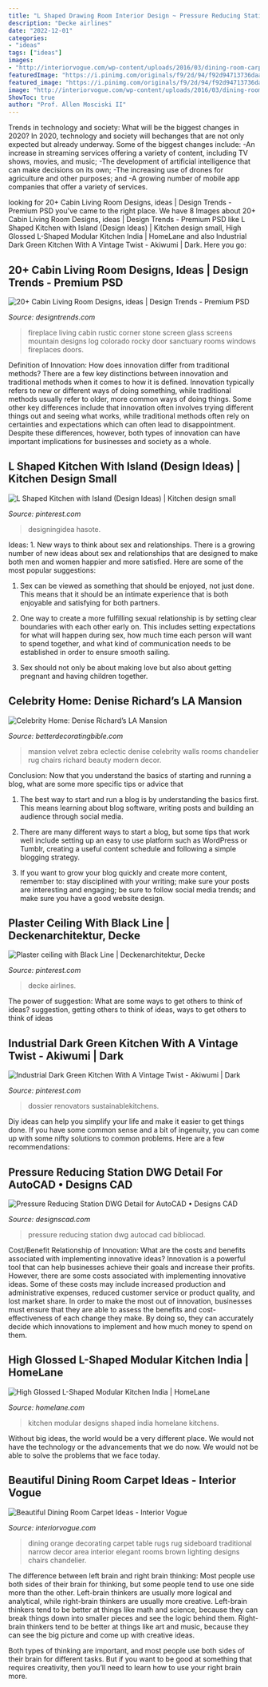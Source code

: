 ```yaml
---
title: "L Shaped Drawing Room Interior Design ~ Pressure Reducing Station Dwg Autocad Cad Bibliocad"
description: "Decke airlines"
date: "2022-12-01"
categories:
- "ideas"
tags: ["ideas"]
images:
- "http://interiorvogue.com/wp-content/uploads/2016/03/dining-room-carpet-ideas-dining-room-area-rugs.jpg"
featuredImage: "https://i.pinimg.com/originals/f9/2d/94/f92d94713736daa0251d06f02149f475.jpg"
featured_image: "https://i.pinimg.com/originals/f9/2d/94/f92d94713736daa0251d06f02149f475.jpg"
image: "http://interiorvogue.com/wp-content/uploads/2016/03/dining-room-carpet-ideas-dining-room-area-rugs.jpg"
ShowToc: true
author: "Prof. Allen Mosciski II"
---
```



Trends in technology and society: What will be the biggest changes in 2020?
In 2020, technology and society will bechanges that are not only expected but already underway. 
Some of the biggest changes include: 
-An increase in streaming services offering a variety of content, including TV shows, movies, and music; 
-The development of artificial intelligence that can make decisions on its own; 
-The increasing use of drones for agriculture and other purposes; and 
-A growing number of mobile app companies that offer a variety of services.

	

		
looking for 20+ Cabin Living Room Designs, ideas | Design Trends - Premium PSD you've came to the right place. We have 8 Images about 20+ Cabin Living Room Designs, ideas | Design Trends - Premium PSD like L Shaped Kitchen with Island (Design Ideas) | Kitchen design small, High Glossed L-Shaped Modular Kitchen India | HomeLane and also Industrial Dark Green Kitchen With A Vintage Twist - Akiwumi | Dark. Here you go:
		
    
## 20+ Cabin Living Room Designs, Ideas | Design Trends - Premium PSD

<img loading=lazy src="https://images.designtrends.com/wp-content/uploads/2016/08/11174123/Rustic-Living-Room-with-Stone-Cabin.jpg" onerror="this.onerror=null;this.src='https://tse3.mm.bing.net/th?id=OIP.glmnvjDMti8mvleCi5bqKgHaE8&amp;pid=15.1';" alt="20+ Cabin Living Room Designs, ideas | Design Trends - Premium PSD">

_Source: designtrends.com_

>fireplace living cabin rustic corner stone screen glass screens mountain designs log colorado rocky door sanctuary rooms windows fireplaces doors. 

	

Definition of Innovation: How does innovation differ from traditional methods?
There are a few key distinctions between innovation and traditional methods when it comes to how it is defined. Innovation typically refers to new or different ways of doing something, while traditional methods usually refer to older, more common ways of doing things. Some other key differences include that innovation often involves trying different things out and seeing what works, while traditional methods often rely on certainties and expectations which can often lead to disappointment. Despite these differences, however, both types of innovation can have important implications for businesses and society as a whole.

    
## L Shaped Kitchen With Island (Design Ideas) | Kitchen Design Small

<img loading=lazy src="https://i.pinimg.com/736x/dc/7a/05/dc7a056f3945ca35a52f4f345c20566e.jpg" onerror="this.onerror=null;this.src='https://tse1.mm.bing.net/th?id=OIP.oOqqZwcufukSK6oHhrLIrgHaFV&amp;pid=15.1';" alt="L Shaped Kitchen with Island (Design Ideas) | Kitchen design small">

_Source: pinterest.com_

>designingidea hasote. 

	

Ideas: 1. New ways to think about sex and relationships.
There is a growing number of new ideas about sex and relationships that are designed to make both men and women happier and more satisfied. Here are some of the most popular suggestions:
1. Sex can be viewed as something that should be enjoyed, not just done. This means that it should be an intimate experience that is both enjoyable and satisfying for both partners.

2. One way to create a more fulfilling sexual relationship is by setting clear boundaries with each other early on. This includes setting expectations for what will happen during sex, how much time each person will want to spend together, and what kind of communication needs to be established in order to ensure smooth sailing.

3. Sex should not only be about making love but also about getting pregnant and having children together.

    
## Celebrity Home: Denise Richard’s LA Mansion

<img loading=lazy src="https://betterdecoratingbible.com/wp-content/uploads/2013/09/zebra-hide-rug-red-velvet-louis-chairs-black-walls-chandelier-laquered-eclectic-family-room.jpg" onerror="this.onerror=null;this.src='https://tse1.mm.bing.net/th?id=OIP.21h5hXVv8R-8svvH7TI5FAHaE8&amp;pid=15.1';" alt="Celebrity Home: Denise Richard’s LA Mansion">

_Source: betterdecoratingbible.com_

>mansion velvet zebra eclectic denise celebrity walls rooms chandelier rug chairs richard beauty modern decor. 

	

Conclusion: Now that you understand the basics of starting and running a blog, what are some more specific tips or advice that
1. The best way to start and run a blog is by understanding the basics first. This means learning about blog software, writing posts and building an audience through social media.
2. There are many different ways to start a blog, but some tips that work well include setting up an easy to use platform such as WordPress or Tumblr, creating a useful content schedule and following a simple blogging strategy.

3. If you want to grow your blog quickly and create more content, remember to: stay disciplined with your writing; make sure your posts are interesting and engaging; be sure to follow social media trends; and make sure you have a good website design.

    
## Plaster Ceiling With Black Line | Deckenarchitektur, Decke

<img loading=lazy src="https://i.pinimg.com/originals/f9/2d/94/f92d94713736daa0251d06f02149f475.jpg" onerror="this.onerror=null;this.src='https://tse2.mm.bing.net/th?id=OIP.zyd6KYHQ-IZGm0RDnIDJ2wHaJ4&amp;pid=15.1';" alt="Plaster ceiling with Black Line | Deckenarchitektur, Decke">

_Source: pinterest.com_

>decke airlines. 

	

The power of suggestion: What are some ways to get others to think of ideas?
suggestion, getting others to think of ideas, ways to get others to think of ideas

    
## Industrial Dark Green Kitchen With A Vintage Twist - Akiwumi | Dark

<img loading=lazy src="https://i.pinimg.com/736x/30/69/64/306964434422976ba67b729574912bb7.jpg" onerror="this.onerror=null;this.src='https://tse3.mm.bing.net/th?id=OIP.Uhub5AkYCck3xIqSLjEAyAHaLH&amp;pid=15.1';" alt="Industrial Dark Green Kitchen With A Vintage Twist - Akiwumi | Dark">

_Source: pinterest.com_

>dossier renovators sustainablekitchens. 

	

Diy ideas can help you simplify your life and make it easier to get things done. If you have some common sense and a bit of ingenuity, you can come up with some nifty solutions to common problems. Here are a few recommendations: 

    
## Pressure Reducing Station DWG Detail For AutoCAD • Designs CAD

<img loading=lazy src="https://designscad.com/wp-content/uploads/2017/01/pressure_reducing_station_dwg_detail_for_autocad_54696.gif" onerror="this.onerror=null;this.src='https://tse2.mm.bing.net/th?id=OIP.a4-3Z55eHeCo288CC7K3CQHaEN&amp;pid=15.1';" alt="Pressure Reducing Station DWG Detail for AutoCAD • Designs CAD">

_Source: designscad.com_

>pressure reducing station dwg autocad cad bibliocad. 

	

Cost/Benefit Relationship of Innovation: What are the costs and benefits associated with implementing innovative ideas?
Innovation is a powerful tool that can help businesses achieve their goals and increase their profits. However, there are some costs associated with implementing innovative ideas. Some of these costs may include increased production and administrative expenses, reduced customer service or product quality, and lost market share. In order to make the most out of innovation, businesses must ensure that they are able to assess the benefits and cost-effectiveness of each change they make. By doing so, they can accurately decide which innovations to implement and how much money to spend on them.

    
## High Glossed L-Shaped Modular Kitchen India | HomeLane

<img loading=lazy src="https://super.homelane.com/HLKT0000012_main-image.jpg" onerror="this.onerror=null;this.src='https://tse1.mm.bing.net/th?id=OIP.H5AIvJKTJKvo2MqDNIXlygHaE8&amp;pid=15.1';" alt="High Glossed L-Shaped Modular Kitchen India | HomeLane">

_Source: homelane.com_

>kitchen modular designs shaped india homelane kitchens. 

	

Without big ideas, the world would be a very different place. We would not have the technology or the advancements that we do now. We would not be able to solve the problems that we face today.

    
## Beautiful Dining Room Carpet Ideas - Interior Vogue

<img loading=lazy src="http://interiorvogue.com/wp-content/uploads/2016/03/dining-room-carpet-ideas-dining-room-area-rugs.jpg" onerror="this.onerror=null;this.src='https://tse4.mm.bing.net/th?id=OIP.DJ-c9rPEkrqDbCyflZ1m4AHaHd&amp;pid=15.1';" alt="Beautiful Dining Room Carpet Ideas - Interior Vogue">

_Source: interiorvogue.com_

>dining orange decorating carpet table rugs rug sideboard traditional narrow decor area interior elegant rooms brown lighting designs chairs chandelier. 

	

The difference between left brain and right brain thinking:
Most people use both sides of their brain for thinking, but some people tend to use one side more than the other. Left-brain thinkers are usually more logical and analytical, while right-brain thinkers are usually more creative.
Left-brain thinkers tend to be better at things like math and science, because they can break things down into smaller pieces and see the logic behind them. Right-brain thinkers tend to be better at things like art and music, because they can see the big picture and come up with creative ideas.

Both types of thinking are important, and most people use both sides of their brain for different tasks. But if you want to be good at something that requires creativity, then you’ll need to learn how to use your right brain more.


